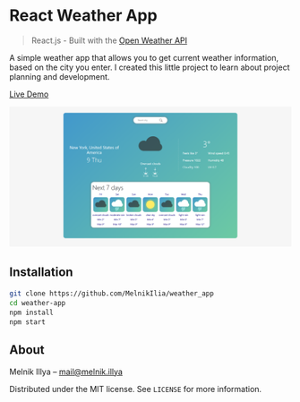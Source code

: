 # React Weather App
> React.js - Built with the [Open Weather API](https://openweathermap.org/api)

A simple weather app that allows you to get current weather information, based on the city you enter.
I created this little project to learn about project planning and development.

[Live Demo](https://silentweather.netlify.app/)

![Screenshot React Weather App](https://raw.githubusercontent.com/MelnikIlia/weather_app/master/screen/screen.png)

## Installation

```sh
git clone https://github.com/MelnikIlia/weather_app
cd weather-app
npm install
npm start
```

## About

Melnik Illya – [mail@melnik.illya](mailto:melnik.illya1@gmail.com)

Distributed under the MIT license.
See ``LICENSE`` for more information.
